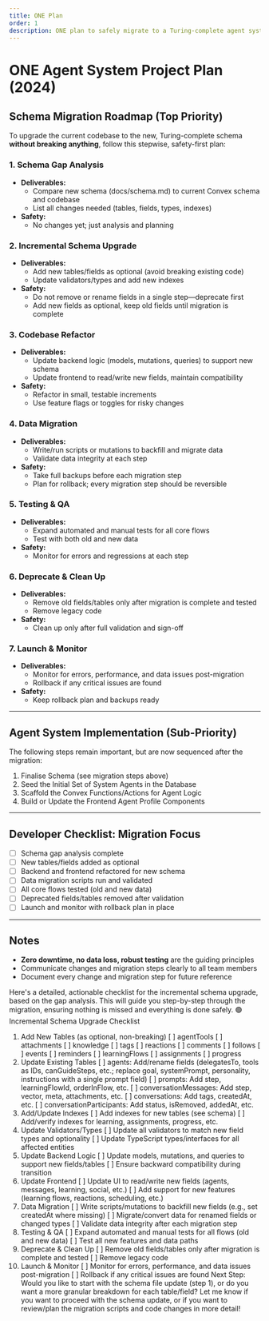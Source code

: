 ```yaml
---
title: ONE Plan
order: 1
description: ONE plan to safely migrate to a Turing-complete agent system
---
```


# ONE Agent System Project Plan (2024)

## Schema Migration Roadmap (Top Priority)

To upgrade the current codebase to the new, Turing-complete schema **without breaking anything**, follow this stepwise, safety-first plan:

### 1. Schema Gap Analysis
- **Deliverables:**
  - Compare new schema (docs/schema.md) to current Convex schema and codebase
  - List all changes needed (tables, fields, types, indexes)
- **Safety:**
  - No changes yet; just analysis and planning

### 2. Incremental Schema Upgrade
- **Deliverables:**
  - Add new tables/fields as optional (avoid breaking existing code)
  - Update validators/types and add new indexes
- **Safety:**
  - Do not remove or rename fields in a single step—deprecate first
  - Add new fields as optional, keep old fields until migration is complete

### 3. Codebase Refactor
- **Deliverables:**
  - Update backend logic (models, mutations, queries) to support new schema
  - Update frontend to read/write new fields, maintain compatibility
- **Safety:**
  - Refactor in small, testable increments
  - Use feature flags or toggles for risky changes

### 4. Data Migration
- **Deliverables:**
  - Write/run scripts or mutations to backfill and migrate data
  - Validate data integrity at each step
- **Safety:**
  - Take full backups before each migration step
  - Plan for rollback; every migration step should be reversible

### 5. Testing & QA
- **Deliverables:**
  - Expand automated and manual tests for all core flows
  - Test with both old and new data
- **Safety:**
  - Monitor for errors and regressions at each step

### 6. Deprecate & Clean Up
- **Deliverables:**
  - Remove old fields/tables only after migration is complete and tested
  - Remove legacy code
- **Safety:**
  - Clean up only after full validation and sign-off

### 7. Launch & Monitor
- **Deliverables:**
  - Monitor for errors, performance, and data issues post-migration
  - Rollback if any critical issues are found
- **Safety:**
  - Keep rollback plan and backups ready

---

## Agent System Implementation (Sub-Priority)

The following steps remain important, but are now sequenced after the migration:

1. Finalise Schema (see migration steps above)
2. Seed the Initial Set of System Agents in the Database
3. Scaffold the Convex Functions/Actions for Agent Logic
4. Build or Update the Frontend Agent Profile Components

---

## Developer Checklist: Migration Focus
- [ ] Schema gap analysis complete
- [ ] New tables/fields added as optional
- [ ] Backend and frontend refactored for new schema
- [ ] Data migration scripts run and validated
- [ ] All core flows tested (old and new data)
- [ ] Deprecated fields/tables removed after validation
- [ ] Launch and monitor with rollback plan in place

---

## Notes
- **Zero downtime, no data loss, robust testing** are the guiding principles
- Communicate changes and migration steps clearly to all team members
- Document every change and migration step for future reference

 Here's a detailed, actionable checklist for the incremental schema upgrade, based on the gap analysis. This will guide you step-by-step through the migration, ensuring nothing is missed and everything is done safely.
🟢 Incremental Schema Upgrade Checklist
1. Add New Tables (as optional, non-breaking)
[ ] agentTools
[ ] attachments
[ ] knowledge
[ ] tags
[ ] reactions
[ ] comments
[ ] follows
[ ] events
[ ] reminders
[ ] learningFlows
[ ] assignments
[ ] progress
2. Update Existing Tables
[ ] agents: Add/rename fields (delegatesTo, tools as IDs, canGuideSteps, etc.; replace goal, systemPrompt, personality, instructions with a single prompt field)
[ ] prompts: Add step, learningFlowId, orderInFlow, etc.
[ ] conversationMessages: Add step, vector, meta, attachments, etc.
[ ] conversations: Add tags, createdAt, etc.
[ ] conversationParticipants: Add status, isRemoved, addedAt, etc.
3. Add/Update Indexes
[ ] Add indexes for new tables (see schema)
[ ] Add/verify indexes for learning, assignments, progress, etc.
4. Update Validators/Types
[ ] Update all validators to match new field types and optionality
[ ] Update TypeScript types/interfaces for all affected entities
5. Update Backend Logic
[ ] Update models, mutations, and queries to support new fields/tables
[ ] Ensure backward compatibility during transition
6. Update Frontend
[ ] Update UI to read/write new fields (agents, messages, learning, social, etc.)
[ ] Add support for new features (learning flows, reactions, scheduling, etc.)
7. Data Migration
[ ] Write scripts/mutations to backfill new fields (e.g., set createdAt where missing)
[ ] Migrate/convert data for renamed fields or changed types
[ ] Validate data integrity after each migration step
8. Testing & QA
[ ] Expand automated and manual tests for all flows (old and new data)
[ ] Test all new features and data paths
9. Deprecate & Clean Up
[ ] Remove old fields/tables only after migration is complete and tested
[ ] Remove legacy code
10. Launch & Monitor
[ ] Monitor for errors, performance, and data issues post-migration
[ ] Rollback if any critical issues are found
Next Step:
Would you like to start with the schema file update (step 1), or do you want a more granular breakdown for each table/field?
Let me know if you want to proceed with the schema update, or if you want to review/plan the migration scripts and code changes in more detail!